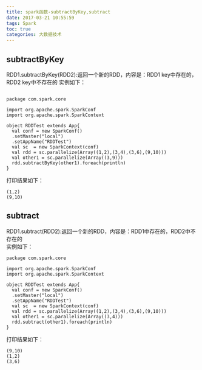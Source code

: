 ```yaml
---
title: spark函数-subtractByKey,subtract
date: 2017-03-21 10:55:59
tags: Spark
toc: true
categories: 大数据技术
---
```

## subtractByKey ##
RDD1.subtractByKey(RDD2):返回一个新的RDD，内容是：RDD1 key中存在的，RDD2 key中不存在的
实例如下：
<!-- more -->
```

package com.spark.core

import org.apache.spark.SparkConf
import org.apache.spark.SparkContext

object RDDTest extends App{
  val conf = new SparkConf()
  .setMaster("local")
  .setAppName("RDDTest")
  val sc  = new SparkContext(conf)
  val rdd = sc.parallelize(Array((1,2),(3,4),(3,6),(9,10)))
  val other1 = sc.parallelize(Array((3,9)))
  rdd.subtractByKey(other1).foreach(println)
}
```
打印结果如下：
```
(1,2)
(9,10)
```

## subtract ##
RDD1.subtract(RDD2):返回一个新的RDD，内容是：RDD1中存在的，RDD2中不存在的  
实例如下：
<!-- more -->
```
package com.spark.core

import org.apache.spark.SparkConf
import org.apache.spark.SparkContext

object RDDTest extends App{
  val conf = new SparkConf()
  .setMaster("local")
  .setAppName("RDDTest")
  val sc  = new SparkContext(conf)
  val rdd = sc.parallelize(Array((1,2),(3,4),(3,6),(9,10)))
  val other1 = sc.parallelize(Array((3,4)))
  rdd.subtract(other1).foreach(println)
}
```
打印结果如下：
```
(9,10)
(1,2)
(3,6)
```
